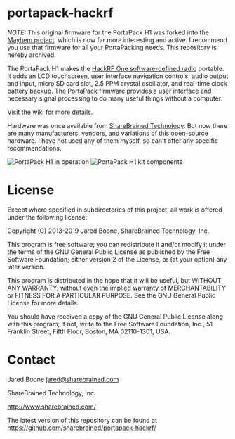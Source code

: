 # portapack-hackrf

_NOTE:_ This original firmware for the PortaPack H1 was forked into the [Mayhem project](https://github.com/ereid/portapack-mayhem), which is now far more interesting and active. I recommend you use that firmware for all your PortaPacking needs. This repository is hereby archived.

The PortaPack H1 makes the [HackRF One software-defined radio](http://greatscottgadgets.com/hackrf/) portable. It adds an LCD touchscreen, user interface navigation controls, audio output and input, micro SD card slot, 2.5 PPM crystal oscillator, and real-time clock battery backup. The PortaPack firmware provides a user interface and necessary signal processing to do many useful things without a computer.

Visit the [wiki](https://github.com/sharebrained/portapack-hackrf/wiki) for more details.

Hardware was once available from [ShareBrained Technology](http://sharebrained.com/). But now there are many manufacturers, vendors, and variations of this open-source hardware. I have not used any of them myself, so can't offer any specific recommendations.

![PortaPack H1 in operation](https://raw.github.com/sharebrained/portapack-hackrf/master/doc/images/hardware/portapack_h1_operating.jpg)
![PortaPack H1 kit components](https://raw.github.com/sharebrained/portapack-hackrf/master/doc/images/hardware/portapack_h1_parts.jpg)

# License

Except where specified in subdirectories of this project, all work is offered under the following license:

Copyright (C) 2013-2019 Jared Boone, ShareBrained Technology, Inc.

This program is free software; you can redistribute it and/or
modify it under the terms of the GNU General Public License
as published by the Free Software Foundation; either version 2
of the License, or (at your option) any later version.

This program is distributed in the hope that it will be useful,
but WITHOUT ANY WARRANTY; without even the implied warranty of
MERCHANTABILITY or FITNESS FOR A PARTICULAR PURPOSE.  See the
GNU General Public License for more details.

You should have received a copy of the GNU General Public License
along with this program; if not, write to the Free Software
Foundation, Inc., 51 Franklin Street, Fifth Floor, Boston, MA
02110-1301, USA.

# Contact

Jared Boone <jared@sharebrained.com>

ShareBrained Technology, Inc.

<http://www.sharebrained.com/>

The latest version of this repository can be found at
https://github.com/sharebrained/portapack-hackrf/
